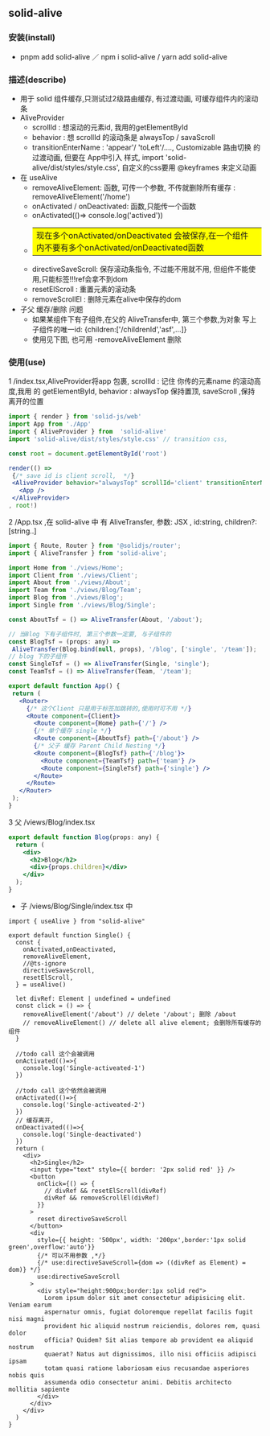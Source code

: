 ## solid-alive

### 安装(install)
 - pnpm add solid-alive ／ npm i solid-alive / yarn add solid-alive
### 描述(describe)
- 用于 solid 组件缓存,只测试过2级路由缓存, 有过渡动画, 可缓存组件内的滚动条
- AliveProvider 
  - scrollId : 想滚动的元素id, 我用的getElementById
  - behavior : 想 scrollId 的滚动条是 alwaysTop / savaScroll
  - transitionEnterName : 'appear'/ 'toLeft'/...., Customizable  路由切换 的过渡动画, 但要在 App中引入 样式, import 'solid-alive/dist/styles/style.css', 自定义的css要用 @keyframes 来定义动画
- 在 useAlive 
  - removeAliveElement: 函数, 可传一个参数, 不传就删除所有缓存 :
    removeAliveElement('/home')
  -  onActivated / onDeactivated: 函数,只能传一个函数  
  -  onActivated(()=> console.log('actived'))
  - <table><tr><td bgcolor=#ff0>现在多个onActivated/onDeactivated 会被保存,在一个组件 内不要有多个onActivated/onDeactivated函数</td></tr></table>
  - directiveSaveScroll:  保存滚动条指令, 不过能不用就不用, 但组件不能使用,只能标签!!!ref会拿不到dom
  - resetElScroll :  重置元素的滚动条
  - removeScrollEl :  删除元素在alive中保存的dom
- 子父 缓存/删除 问题
  -  如果某组件下有子组件,在父的 AliveTransfer中, 
    第三个参数,为对象 写上子组件的唯一id: {children:['/childrenId','asf',...]}
  -  使用见下图, 也可用     -removeAliveElement 删除



###  使用(use)
 1 /index.tsx,AliveProvider将app 包裹, scrollId : 记住 你传的元素name  的滚动高度,我用 的 getElementById, behavior : alwaysTop 保持置顶, saveScroll ,保持离开的位置
 ```jsx
import { render } from 'solid-js/web'
import App from './App'
import { AliveProvider } from  'solid-alive'
import 'solid-alive/dist/styles/style.css' // transition css, 

const root = document.getElementById('root')

render(() => 
  {/* save id is client scroll,  */}
  <AliveProvider behavior="alwaysTop" scrollId='client' transitionEnterName='appear'>
    <App />
  </AliveProvider>
, root!)
 ```

2 /App.tsx ,在 solid-alive 中 有 AliveTransfer, 参数: JSX , id:string, children?:[string..]
 ```jsx
 import { Route, Router } from '@solidjs/router';
import { AliveTransfer } from 'solid-alive';

import Home from './views/Home';
import Client from './views/Client';
import About from './views/About';
import Team from './views/Blog/Team';
import Blog from './views/Blog';
import Single from './views/Blog/Single';

const AboutTsf = () => AliveTransfer(About, '/about');

// 当Blog 下有子组件时, 第三个参数一定要, 与子组件的
const BlogTsf = (props: any) =>
  AliveTransfer(Blog.bind(null, props), '/blog', ['single', '/team']);
// blog 下的子组件
const SingleTsf = () => AliveTransfer(Single, 'single');
const TeamTsf = () => AliveTransfer(Team, '/team');

export default function App() {
  return (
    <Router>
      {/* 这个Client 只是用于标签加跳转的,使用时可不用 */}
      <Route component={Client}>
        <Route component={Home} path={'/'} />
        {/* 单个缓存 single */}
        <Route component={AboutTsf} path={'/about'} />
        {/* 父子 缓存 Parent Child Nesting */}
        <Route component={BlogTsf} path={'/blog'}>
          <Route component={TeamTsf} path={'team'} />
          <Route component={SingleTsf} path={'single'} />
        </Route>
      </Route>
    </Router>
  );
}
 ```
3 父 /views/Blog/index.tsx 
```jsx
export default function Blog(props: any) {
  return (
    <div>
      <h2>Blog</h2>
      <div>{props.children}</div>
    </div>
  );
}
```

-  子  /views/Blog/Single/index.tsx 中
```tsx
import { useAlive } from "solid-alive"

export default function Single() {
  const { 
    onActivated,onDeactivated,
    removeAliveElement, 
    //@ts-ignore
    directiveSaveScroll,
    resetElScroll, 
  } = useAlive()

  let divRef: Element | undefined = undefined
  const click = () => {
    removeAliveElement('/about') // delete '/about'; 删除 /about
    // removeAliveElement() // delete all alive element; 会删除所有缓存的组件
  }

  //todo call 这个会被调用
  onActivated(()=>{
    console.log('Single-activeated-1')
  })
 
  //todo call 这个依然会被调用
  onActivated(()=>{
    console.log('Single-activeated-2')
  })
  // 缓存离开,
  onDeactivated(()=>{
    console.log('Single-deactivated')
  })
  return (
    <div>
      <h2>Single</h2>
      <input type="text" style={{ border: '2px solid red' }} />
      <button
        onClick={() => {
          // divRef && resetElScroll(divRef)
          divRef && removeScrollEl(divRef)
        }}
      >
        reset directiveSaveScroll
      </button>
      <div
        style={{ height: '500px', width: '200px',border:'1px solid green',overflow:'auto'}}
        {/* 可以不用参数 ,*/}
        {/* use:directiveSaveScroll={dom => ((divRef as Element) = dom)} */}
        use:directiveSaveScroll
      >
        <div style="height:900px;border:1px solid red">
          Lorem ipsum dolor sit amet consectetur adipisicing elit. Veniam earum
          aspernatur omnis, fugiat doloremque repellat facilis fugit nisi magni
          provident hic aliquid nostrum reiciendis, dolores rem, quasi dolor
          officia? Quidem? Sit alias tempore ab provident ea aliquid nostrum
          quaerat? Natus aut dignissimos, illo nisi officiis adipisci ipsam
          totam quasi ratione laboriosam eius recusandae asperiores nobis quis
          assumenda odio consectetur animi. Debitis architecto mollitia sapiente
        </div>
      </div>
    </div>
  )
}
```